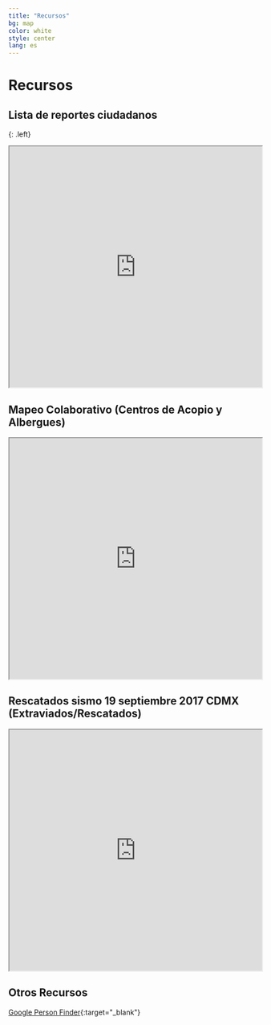 ```yaml
---
title: "Recursos"
bg: map
color: white
style: center
lang: es
---
```


# Recursos

## Lista de reportes ciudadanos

{: .left}

<div class="icontain">
  <iframe src="https://docs.google.com/spreadsheets/d/e/2PACX-1vQ6CChYk0cXlp_R_L2r9Enkar8qmDdGtu2CCE6dYYdU391PBt6zzePYQAkTJ5zJ6DHvkPsWu3Oty206/pubhtml?widget=true&amp;headers=false" width="100%" height="480"></iframe>
</div>

## Mapeo Colaborativo (Centros de Acopio y Albergues)

<div class="icontain">
  <iframe src="https://docs.google.com/spreadsheets/d/e/2PACX-1vQ6CChYk0cXlp_R_L2r9Enkar8qmDdGtu2CCE6dYYdU391PBt6zzePYQAkTJ5zJ6DHvkPsWu3Oty206/pubhtml?widget=true&amp;headers=false" width="100%" height="480"></iframe>
</div>

## Rescatados sismo 19 septiembre 2017 CDMX (Extraviados/Rescatados)

<div class="icontain">
  <iframe src="https://docs.google.com/spreadsheets/d/1-17hTtd6ft1CmEut-cb-brm7C1JA_lUgpoiVsPN2kkE/pubhtml?widget=true&amp;headers=false&amp;gid=0" width="100%" height="480"></iframe>
</div>

## Otros Recursos

[Google Person Finder](https://google.org/personfinder/2017-puebla-mexico-earthquake){:target="_blank"}
